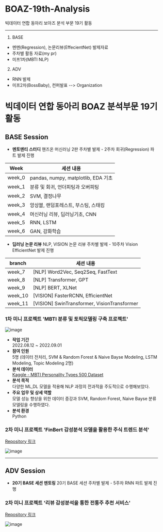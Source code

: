 # BOAZ-19th-Analysis
빅데이터 연합 동아리 보아즈 분석 부문 19기 활동

---
1. BASE
* 멘멘(Regression), 논문리뷰(EffecientNet) 발제자료
* 주차별 활동 자료(my pr)
* 미프1차(MBTI NLP)
2. ADV
* RNN 발제
* 미프2차(BossBaby), 컨퍼발표 --> Organization

# 빅데이터 연합 동아리 BOAZ 분석부문 19기 활동

## BASE Session
* **멘토멘티 스터디**
  핸즈온 머신러닝 2판 주차별 발제 - 2주차 회귀(Regression) 파트 발제 진행
  
|Week|세션 내용|
|------|-------|
|week_0|pandas, numpy, matplotlib, EDA 기초|
|week_1|분류 및 회귀, 언더피팅과 오버피팅|
|week_2|SVM, 결정나무|
|week_3|앙상블, 랜덤포레스트, 부스팅, 스태킹|
|week_4|머신러닝 리뷰, 딥러닝기초, CNN|
|week_5|RNN, LSTM|
|week_6|GAN, 강화학습|

* **딥러닝 논문 리뷰**
  NLP, VISION 논문 리뷰 주차별 발제 - 10주차 Vision EfficientNet 발제 진행

|branch|세션 내용|
|------|-------|
|week_7|[NLP] Word2Vec, Seq2Seq, FastText|
|week_8|[NLP] Transformer, GPT|
|week_9|[NLP] BERT, XLNet|
|week_10|[VISION] FasterRCNN, EfficientNet|
|week_11|[VISION] SwinTransformer, VisionTransformer|

### 1차 미니 프로젝트 'MBTI 분류 및 토픽모델링 구축 프로젝트'

![image](https://github.com/jayjinnie/BOAZ-19th-Analysis/assets/65335952/6255c538-9f2c-40d3-8201-f51a4a4f9a80)

* **작업 기간**<br>
  2022.08.12 ~ 2022.09.01
* **참여 인원** <br>
  5명 (데이터 전처리, SVM & Random Forest & Naive Bayse Modeling, LSTM Modeling, Topic Modeling 2명)
* **분석 데이터** <br>
  <a href="https://www.kaggle.com/datasets/zeyadkhalid/mbti-personality-types-500-dataset">Kaggle - MBTI Personality Types 500 Dataset</a>
* **분석 목적** <br>
  다양한 ML,DL 모델을 적용해 NLP 과정의 전과적을 주도적으로 수행해보았다.
* **주요 업무 및 상세 역할** <br>
  모델 성능 향상을 위한 데이터 증강과 SVM, Random Forest, Naive Bayse 분류 모델링을 수행하였다.
* **분석 환경** <br>
  Python

### 2차 미니 프로젝트 'FinBert 감성분석 모델을 활용한 주식 트렌드 분석'
<a href="https://github.com/BoazBossBaby/Monitoring-Stock-Trends-using-Sentiment-Analysis">Repository 링크</a>

![image](https://github.com/BoazBossBaby/Monitoring-Stock-Trends-using-Sentiment-Analysis/assets/65335952/c8e79e19-128a-40e8-8db2-a08ba4d3ca61)

---
## ADV Session
* **20기 BASE 세션 멘토링**
  20기 BASE 세션 주차별 발제 - 5주차 RNN 파트 발제 진행

### 2차 미니 프로젝트 '리뷰 감성분석을 통한 전통주 추천 서비스'
<a href="https://github.com/BOAZU/Sentiment-Analysis-and-Recommended-Sysmtem-of--Traditional-Liquor-Reviews">Repository 링크</a>

![image](https://github.com/BOAZU/Sentiment-Analysis-and-Recommended-Sysmtem-of--Traditional-Liquor-Reviews/assets/65335952/6f6eba83-939e-4f29-bd82-5880626b7c59)
